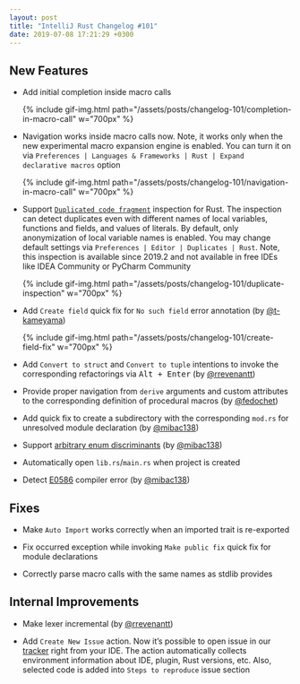 ```yaml
---
layout: post
title: "IntelliJ Rust Changelog #101"
date: 2019-07-08 17:21:29 +0300
---
```



## New Features

<!-- https://github.com/intellij-rust/intellij-rust/pull/4001 -->
* Add initial completion inside macro calls

  {% include gif-img.html path="/assets/posts/changelog-101/completion-in-macro-call" w="700px" %}

<!-- https://github.com/intellij-rust/intellij-rust/pull/3792 -->
* Navigation works inside macro calls now.
Note, it works only when the new experimental macro expansion engine is enabled.
You can turn it on via `Preferences | Languages & Frameworks | Rust | Expand declarative macros` option

  {% include gif-img.html path="/assets/posts/changelog-101/navigation-in-macro-call" w="700px" %}

<!-- https://github.com/intellij-rust/intellij-rust/pull/4002 -->
* Support [`Duplicated code fragment`](https://www.jetbrains.com/help/idea/analyzing-duplicates.html#dup) inspection for Rust.
The inspection can detect duplicates even with different names of local variables, functions and fields, and values of literals.
By default, only anonymization of local variable names is enabled.
You may change default settings via `Preferences | Editor | Duplicates | Rust`.
Note, this inspection is available since 2019.2 and not available in free IDEs like IDEA Community or PyCharm Community

  {% include gif-img.html path="/assets/posts/changelog-101/duplicate-inspection" w="700px" %}

<!-- https://github.com/intellij-rust/intellij-rust/pull/4064 -->
* Add `Create field` quick fix for `No such field` error annotation (by [@t-kameyama])

  {% include gif-img.html path="/assets/posts/changelog-101/create-field-fix" w="700px" %}

<!-- https://github.com/intellij-rust/intellij-rust/pull/3991 -->
* Add `Convert to struct` and `Convert to tuple` intentions to invoke the corresponding refactorings via <kbd>Alt + Enter</kbd> (by [@rrevenantt])

<!-- https://github.com/intellij-rust/intellij-rust/pull/4055 -->
* Provide proper navigation from `derive` arguments and custom attributes to the corresponding definition of procedural macros (by [@fedochet])

<!-- https://github.com/intellij-rust/intellij-rust/pull/3946 -->
* Add quick fix to create a subdirectory with the corresponding `mod.rs` for unresolved module declaration (by [@mibac138])

<!-- https://github.com/intellij-rust/intellij-rust/pull/4069 -->
* Support [arbitrary enum discriminants](https://github.com/rust-lang/rfcs/blob/master/text/2363-arbitrary-enum-discriminant.md) (by [@mibac138])

<!-- https://github.com/intellij-rust/intellij-rust/pull/4050 -->
* Automatically open `lib.rs`/`main.rs` when project is created

<!-- https://github.com/intellij-rust/intellij-rust/pull/4059 -->
* Detect [E0586](https://doc.rust-lang.org/error-index.html#E0586) compiler error (by [@mibac138])

## Fixes

<!-- https://github.com/intellij-rust/intellij-rust/pull/4071 -->
* Make `Auto Import` works correctly when an imported trait is re-exported

<!-- https://github.com/intellij-rust/intellij-rust/pull/4101 -->
* Fix occurred exception while invoking `Make public fix` quick fix for module declarations

<!-- https://github.com/intellij-rust/intellij-rust/pull/4067 -->
* Correctly parse macro calls with the same names as stdlib provides

## Internal Improvements

<!-- https://github.com/intellij-rust/intellij-rust/pull/4082 -->
* Make lexer incremental (by [@rrevenantt])

<!-- https://github.com/intellij-rust/intellij-rust/pull/4113 -->
* Add `Create New Issue` action. Now it’s possible to open issue in our [tracker](https://github.com/intellij-rust/intellij-rust/issues/new) right from your IDE.
The action automatically collects environment information about IDE, plugin, Rust versions, etc.
Also, selected code is added into `Steps to reproduce` issue section



[@fedochet]: https://github.com/fedochet
[@mibac138]: https://github.com/mibac138
[@rrevenantt]: https://github.com/rrevenantt
[@t-kameyama]: https://github.com/t-kameyama
